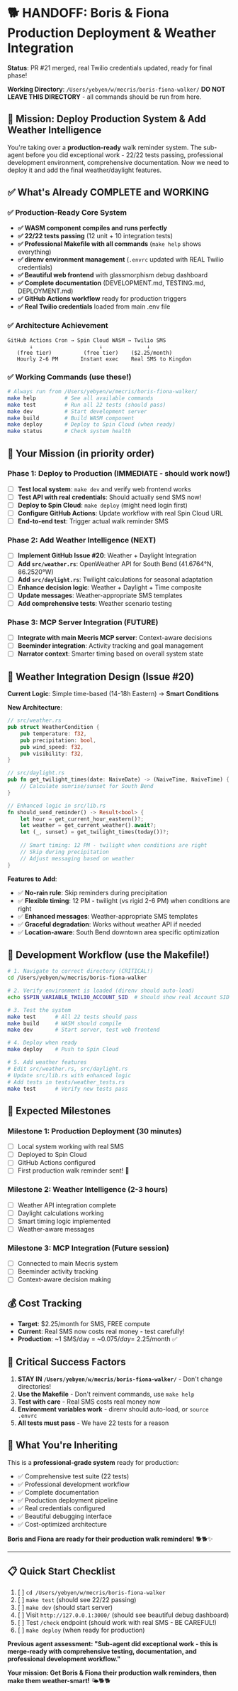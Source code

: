 # 🐕 HANDOFF: Boris & Fiona Production Deployment & Weather Integration

**Status**: PR #21 merged, real Twilio credentials updated, ready for final phase!

**Working Directory**: `/Users/yebyen/w/mecris/boris-fiona-walker/`
**DO NOT LEAVE THIS DIRECTORY** - all commands should be run from here.

## 🎯 **Mission: Deploy Production System & Add Weather Intelligence**

You're taking over a **production-ready** walk reminder system. The sub-agent before you did exceptional work - 22/22 tests passing, professional development environment, comprehensive documentation. Now we need to deploy it and add the final weather/daylight features.

## ✅ **What's Already COMPLETE and WORKING**

### **✅ Production-Ready Core System**
- **✅ WASM component compiles and runs perfectly**
- **✅ 22/22 tests passing** (12 unit + 10 integration tests)
- **✅ Professional Makefile with all commands** (`make help` shows everything)
- **✅ direnv environment management** (`.envrc` updated with REAL Twilio credentials)
- **✅ Beautiful web frontend** with glassmorphism debug dashboard
- **✅ Complete documentation** (DEVELOPMENT.md, TESTING.md, DEPLOYMENT.md)
- **✅ GitHub Actions workflow** ready for production triggers
- **✅ Real Twilio credentials** loaded from main .env file

### **✅ Architecture Achievement**
```
GitHub Actions Cron → Spin Cloud WASM → Twilio SMS
       ↓                     ↓              ↓
   (free tier)          (free tier)    ($2.25/month)
   Hourly 2-6 PM       Instant exec    Real SMS to Kingdon
```

### **✅ Working Commands (use these!)**
```bash
# Always run from /Users/yebyen/w/mecris/boris-fiona-walker/
make help         # See all available commands
make test         # Run all 22 tests (should pass)
make dev          # Start development server  
make build        # Build WASM component
make deploy       # Deploy to Spin Cloud (when ready)
make status       # Check system health
```

## 🚀 **Your Mission (in priority order)**

### **Phase 1: Deploy to Production (IMMEDIATE - should work now!)**
- [ ] **Test local system**: `make dev` and verify web frontend works
- [ ] **Test API with real credentials**: Should actually send SMS now!
- [ ] **Deploy to Spin Cloud**: `make deploy` (might need login first)
- [ ] **Configure GitHub Actions**: Update workflow with real Spin Cloud URL
- [ ] **End-to-end test**: Trigger actual walk reminder SMS

### **Phase 2: Add Weather Intelligence (NEXT)**
- [ ] **Implement GitHub Issue #20**: Weather + Daylight Integration
- [ ] **Add `src/weather.rs`**: OpenWeather API for South Bend (41.6764°N, 86.2520°W)
- [ ] **Add `src/daylight.rs`**: Twilight calculations for seasonal adaptation
- [ ] **Enhance decision logic**: Weather + Daylight + Time composite
- [ ] **Update messages**: Weather-appropriate SMS templates
- [ ] **Add comprehensive tests**: Weather scenario testing

### **Phase 3: MCP Server Integration (FUTURE)**
- [ ] **Integrate with main Mecris MCP server**: Context-aware decisions
- [ ] **Beeminder integration**: Activity tracking and goal management
- [ ] **Narrator context**: Smarter timing based on overall system state

## 🎯 **Weather Integration Design (Issue #20)**

**Current Logic**: Simple time-based (14-18h Eastern) → **Smart Conditions**

**New Architecture**:
```rust
// src/weather.rs
pub struct WeatherCondition {
    pub temperature: f32,
    pub precipitation: bool,
    pub wind_speed: f32,
    pub visibility: f32,
}

// src/daylight.rs  
pub fn get_twilight_times(date: NaiveDate) -> (NaiveTime, NaiveTime) {
    // Calculate sunrise/sunset for South Bend
}

// Enhanced logic in src/lib.rs
fn should_send_reminder() -> Result<bool> {
    let hour = get_current_hour_eastern()?;
    let weather = get_current_weather().await?;
    let (_, sunset) = get_twilight_times(today())?;
    
    // Smart timing: 12 PM - twilight when conditions are right
    // Skip during precipitation
    // Adjust messaging based on weather
}
```

**Features to Add**:
- ✅ **No-rain rule**: Skip reminders during precipitation
- ✅ **Flexible timing**: 12 PM - twilight (vs rigid 2-6 PM) when conditions are right
- ✅ **Enhanced messages**: Weather-appropriate SMS templates
- ✅ **Graceful degradation**: Works without weather API if needed
- ✅ **Location-aware**: South Bend downtown area specific optimization

## 🔧 **Development Workflow (use the Makefile!)**

```bash
# 1. Navigate to correct directory (CRITICAL!)
cd /Users/yebyen/w/mecris/boris-fiona-walker

# 2. Verify environment is loaded (direnv should auto-load)
echo $SPIN_VARIABLE_TWILIO_ACCOUNT_SID  # Should show real Account SID

# 3. Test the system
make test      # All 22 tests should pass
make build     # WASM should compile
make dev       # Start server, test web frontend

# 4. Deploy when ready
make deploy    # Push to Spin Cloud

# 5. Add weather features
# Edit src/weather.rs, src/daylight.rs
# Update src/lib.rs with enhanced logic
# Add tests in tests/weather_tests.rs
make test      # Verify new tests pass
```

## 🎪 **Expected Milestones**

### **Milestone 1: Production Deployment (30 minutes)**
- [ ] Local system working with real SMS
- [ ] Deployed to Spin Cloud
- [ ] GitHub Actions configured
- [ ] First production walk reminder sent! 🎉

### **Milestone 2: Weather Intelligence (2-3 hours)**
- [ ] Weather API integration complete
- [ ] Daylight calculations working
- [ ] Smart timing logic implemented
- [ ] Weather-aware messages

### **Milestone 3: MCP Integration (Future session)**
- [ ] Connected to main Mecris system
- [ ] Beeminder activity tracking
- [ ] Context-aware decision making

## 💰 **Cost Tracking**
- **Target**: $2.25/month for SMS, FREE compute
- **Current**: Real SMS now costs real money - test carefully!
- **Production**: ~1 SMS/day = ~$0.075/day = ~$2.25/month ✅

## 🚨 **Critical Success Factors**

1. **STAY IN `/Users/yebyen/w/mecris/boris-fiona-walker/`** - Don't change directories!
2. **Use the Makefile** - Don't reinvent commands, use `make help`
3. **Test with care** - Real SMS costs real money now
4. **Environment variables work** - direnv should auto-load, or `source .envrc`
5. **All tests must pass** - We have 22 tests for a reason

## 🎁 **What You're Inheriting**

This is a **professional-grade system** ready for production:
- ✅ Comprehensive test suite (22 tests)
- ✅ Professional development workflow
- ✅ Complete documentation
- ✅ Production deployment pipeline
- ✅ Real credentials configured
- ✅ Beautiful debugging interface
- ✅ Cost-optimized architecture

**Boris and Fiona are ready for their production walk reminders!** 🐕🐕✨

---

## 📋 **Quick Start Checklist**

1. [ ] `cd /Users/yebyen/w/mecris/boris-fiona-walker`
2. [ ] `make test` (should see 22/22 passing)
3. [ ] `make dev` (should start server)
4. [ ] Visit `http://127.0.0.1:3000/` (should see beautiful debug dashboard)
5. [ ] Test `/check` endpoint (should work with real SMS - BE CAREFUL!)
6. [ ] `make deploy` (when ready for production)

**Previous agent assessment: "Sub-agent did exceptional work - this is merge-ready with comprehensive testing, documentation, and professional development workflow."**

**Your mission: Get Boris & Fiona their production walk reminders, then make them weather-smart!** 🌤️🐕🐕